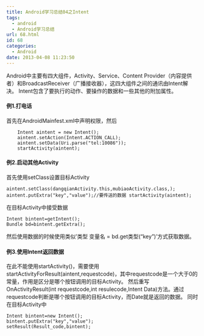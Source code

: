 ```yaml
---
title: Android学习总结04之Intent
tags:
  - android
  - Android学习总结
url: 68.html
id: 68
categories:
  - Android
date: 2013-04-08 11:23:50
---
```


Android中主要有四大组件，Activity、Service、Content Provider（内容提供者）和BroadcastReceiver（广播接收器），这四大组件之间的通讯由Intent解决。 Intent包含了要执行的动作、要操作的数据和一些其他的附加属性。

#### 例1.打电话

首先在AndroidMainfest.xml中声明权限，然后

        Intent aintent = new Intent();
        aintent.setAction(Intent.ACTION_CALL);
        aintent.setData(Uri.parse("tel:10086"));
        startActivity(aintent);

#### 例2.启动其他Activity

首先使用setClass设置目标Activity

    aintent.setClass(dangqianActivity.this,mubiaoActivity.class,);
    aintent.putExtra("key","value");//要传送的数据 startActivity(aintent);

在目标Activity中接受数据

    Intent bintent=getIntent();
    Bundle bd=bintent.getExtra();

然后使用数据的时候使用类似’类型 变量名 = bd.get类型(“key”)’方式获取数据。

#### 例3.使用Intent返回数据

在此不能使用startActivity()，需要使用startActivityForResult(aintent,requestcode)，其中requestcode是一个大于0的常量，作用是区分是哪个按钮调用的目标Activity。 然后重写OnActivityResult(int requestcode,int resulecode,Intent Data)方法。通过requestcode判断是哪个按钮调用的目标Activity，而Date就是返回的数据。 同时在目标Activity中
    
    Intent bintent=new Intent();
    bintent.putExtra("key","value");
    setResult(Result_code,bintent);
